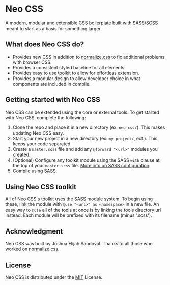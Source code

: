 # Neo CSS
A modern, modular and extensible CSS boilerplate built with SASS/SCSS meant to start as a basis for something larger.

## What does Neo CSS do?
- Provides new CSS in addition to [normalize.css](https://github.com/necolas/normalize.css/) to fix additional problems with browser CSS.
- Provides a consistent styled baseline for all elements.
- Provides easy to use toolkit to allow for effortless extension.
- Provides a modular design to allow developer choice in what components are included in compile.

## Getting started with Neo CSS
Neo CSS can be extended using the core or external tools.
To get started with Neo CSS, complete the following:

1. Clone the repo and place it in a new directory (ex: `neo-css/`). This makes updating Neo CSS easy.
2. Start your new project in a new directory (ex: `my-project/`, ect.). This keeps your code separated.
3. Create a `master.scss` file and add any `@forward "<url>"` modules you created.
4. (Optional) Configure any toolkit module using the SASS `with` clause at the top of your `master.scss` file. [More info on SASS configuration](https://sass-lang.com/documentation/at-rules/forward#configuring-modules).
5. Compile using [SASS](https://sass-lang.com/install).

## Using Neo CSS toolkit
All of Neo CSS's [toolkit](scss/tools/) uses the SASS module system.
To begin using these, link the module with `@use "<url>" as <namespace>` in a new file.
An easy way to `@use` all of the tools at once is by linking the tools directory url instead. Each module will be prefixed with its filename (minus '.scss').

## Acknowledgment
Neo CSS was built by Joshua Elijah Sandoval.
Thanks to all those who worked on [normalize.css](https://github.com/necolas/normalize.css/).

## License
Neo CSS is distributed under the [MIT](https://choosealicense.com/licenses/mit/) License.